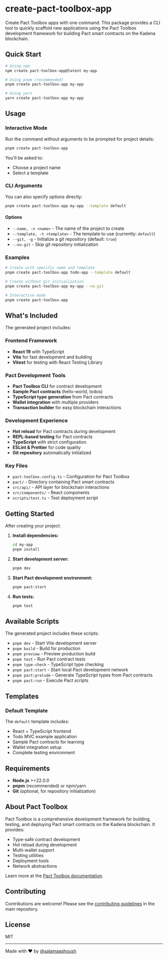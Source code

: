 # create-pact-toolbox-app

Create Pact Toolbox apps with one command. This package provides a CLI tool to quickly scaffold new applications using the Pact Toolbox development framework for building Pact smart contracts on the Kadena blockchain.

## Quick Start

```bash
# Using npm
npm create pact-toolbox-app@latest my-app

# Using pnpm (recommended)
pnpm create pact-toolbox-app my-app

# Using yarn
yarn create pact-toolbox-app my-app
```

## Usage

### Interactive Mode

Run the command without arguments to be prompted for project details:

```bash
pnpm create pact-toolbox-app
```

You'll be asked to:
- Choose a project name
- Select a template

### CLI Arguments

You can also specify options directly:

```bash
pnpm create pact-toolbox-app my-app --template default
```

#### Options

- `--name, -n <name>` - The name of the project to create
- `--template, -t <template>` - The template to use (currently: `default`)
- `--git, -g` - Initialize a git repository (default: `true`)
- `--no-git` - Skip git repository initialization

### Examples

```bash
# Create with specific name and template
pnpm create pact-toolbox-app todo-app --template default

# Create without git initialization
pnpm create pact-toolbox-app my-app --no-git

# Interactive mode
pnpm create pact-toolbox-app
```

## What's Included

The generated project includes:

### Frontend Framework
- **React 19** with TypeScript
- **Vite** for fast development and building
- **Vitest** for testing with React Testing Library

### Pact Development Tools
- **Pact Toolbox CLI** for contract development
- **Sample Pact contracts** (hello-world, todos)
- **TypeScript type generation** from Pact contracts
- **Wallet integration** with multiple providers
- **Transaction builder** for easy blockchain interactions

### Development Experience
- **Hot reload** for Pact contracts during development
- **REPL-based testing** for Pact contracts
- **TypeScript** with strict configuration
- **ESLint & Prettier** for code quality
- **Git repository** automatically initialized

### Key Files

- `pact-toolbox.config.ts` - Configuration for Pact Toolbox
- `pact/` - Directory containing Pact smart contracts
- `src/api/` - API layer for blockchain interactions
- `src/components/` - React components
- `scripts/test.ts` - Test deployment script

## Getting Started

After creating your project:

1. **Install dependencies:**
   ```bash
   cd my-app
   pnpm install
   ```

2. **Start development server:**
   ```bash
   pnpm dev
   ```

3. **Start Pact development environment:**
   ```bash
   pnpm pact:start
   ```

4. **Run tests:**
   ```bash
   pnpm test
   ```

## Available Scripts

The generated project includes these scripts:

- `pnpm dev` - Start Vite development server
- `pnpm build` - Build for production
- `pnpm preview` - Preview production build
- `pnpm test` - Run Pact contract tests
- `pnpm type-check` - TypeScript type checking
- `pnpm pact:start` - Start local Pact development network
- `pnpm pact:prelude` - Generate TypeScript types from Pact contracts
- `pnpm pact:run` - Execute Pact scripts

## Templates

### Default Template

The `default` template includes:
- React + TypeScript frontend
- Todo MVC example application
- Sample Pact contracts for learning
- Wallet integration setup
- Complete testing environment

## Requirements

- **Node.js** >=22.0.0
- **pnpm** (recommended) or npm/yarn
- **Git** (optional, for repository initialization)

## About Pact Toolbox

Pact Toolbox is a comprehensive development framework for building, testing, and deploying Pact smart contracts on the Kadena blockchain. It provides:

- Type-safe contract development
- Hot reload during development
- Multi-wallet support
- Testing utilities
- Deployment tools
- Network abstractions

Learn more at the [Pact Toolbox documentation](https://github.com/kadena-community/pact-toolbox).

## Contributing

Contributions are welcome! Please see the [contributing guidelines](../../CONTRIBUTING.md) in the main repository.

## License

MIT

---

Made with ❤️ by [@salamaashoush](https://github.com/salamaashoush)